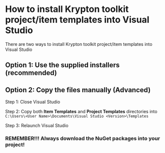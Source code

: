 # How to install Krypton toolkit project/item templates into Visual Studio

There are two ways to install Krypton toolkit project/item templates into Visual Studio

## Option 1: Use the supplied installers (recommended)



## Option 2: Copy the files manually (Advanced)

Step 1: Close Visual Studio

Step 2: Copy both **Item Templates** and **Project Templates** directories into `C:\Users\<User Name>\Documents\Visual Studio <Version>\Templates`

Step 3: Relaunch Visual Studio

### REMEMBER!!! Always download the NuGet packages into your project!